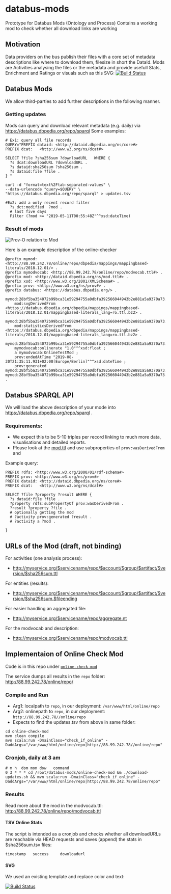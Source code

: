 # databus-mods
Prototype for Databus Mods (Ontology and Process)
Contains a working mod to check whether all download links are working

## Motivation
Data providers on the bus publish their files with a core set of metadata descriptions like where to download them, filesize in short the DataId.
Mods are Activities analysing the files or the metadata and provide usefull Stats, Enrichment and Ratings or visuals such as this SVG:  [![Build Status](http://88.99.242.78/online/repo/dbpedia/mappings/geo-coordinates-mappingbased/2018.12.01/978e5a0884ccbefbedb2c699d385247fd52d5968e013cd7f0dbec98124eb64b3.svg)](http://88.99.242.78/online/repo/dbpedia/mappings/geo-coordinates-mappingbased/2018.12.01/978e5a0884ccbefbedb2c699d385247fd52d5968e013cd7f0dbec98124eb64b3.ttl)

 
## Databus Mods
We allow third-parties to add further descriptions in the following manner.

### Getting updates
Mods can query and download relevant metadata (e.g. daily) via https://databus.dbpedia.org/repo/sparql 
Some examples:

```
# Ex1: query all file records
QUERY="PREFIX dataid: <http://dataid.dbpedia.org/ns/core#>
PREFIX dcat:   <http://www.w3.org/ns/dcat#>

SELECT ?file ?sha256sum ?downloadURL   WHERE {
  ?s dcat:downloadURL ?downloadURL . 
  ?s dataid:sha256sum ?sha256sum .
  ?s dataid:file ?file .
} "

curl -d "format=text%2Ftab-separated-values" \
--data-urlencode "query=$QUERY" \
"https://databus.dbpedia.org/repo/sparql" > updates.tsv
```
```
#Ex2: add a only recent record filter
  ?s dct:modified  ?mod .  
  # last five days
  Filter (?mod >= "2019-05-11T00:55:48Z"^^xsd:dateTime) 
```

### Result of mods
![Prov-O relation to Mod](https://github.com/dbpedia/databus-mods/raw/master/provo_databus-modrelation.png)


Here is an example description of the online-checker

```
@prefix mymod: <http://88.99.242.78/online/repo/dbpedia/mappings/mappingbased-literals/2018.12.01/> .
@prefix mymodvocab: <http://88.99.242.78/online/repo/modvocab.ttl#> .
@prefix mod: <http://dataid.dbpedia.org/ns/mod.ttl#> .
@prefix xsd: <http://www.w3.org/2001/XMLSchema#> .
@prefix prov: <http://www.w3.org/ns/prov#> .
@prefix databus: <https://databus.dbpedia.org/> .

mymod:28bf5ba354072b99bca31e59294755a0dbfa392566044943b2e881a5a9370a73.svg
    mod:svgDerivedFrom <https://databus.dbpedia.org/dbpedia/mappings/mappingbased-literals/2018.12.01/mappingbased-literals_lang=ro.ttl.bz2> .

mymod:28bf5ba354072b99bca31e59294755a0dbfa392566044943b2e881a5a9370a73.tsv
    mod:statisticsDerivedFrom <https://databus.dbpedia.org/dbpedia/mappings/mappingbased-literals/2018.12.01/mappingbased-literals_lang=ro.ttl.bz2> .

mymod:28bf5ba354072b99bca31e59294755a0dbfa392566044943b2e881a5a9370a73.ttl#this
    mymodvocab:onlinerate "1.0"^^xsd:float ;
    a mymodvocab:OnlineTestMod ;
    prov:endedAtTime "2019-08-20T21:35:11.931+02:00[Europe/Berlin]"^^xsd:dateTime ;
    prov:generated mymod:28bf5ba354072b99bca31e59294755a0dbfa392566044943b2e881a5a9370a73.svg, mymod:28bf5ba354072b99bca31e59294755a0dbfa392566044943b2e881a5a9370a73.tsv .
```

## Databus SPARQL API
We will load the above description of your mode into https://databus.dbpedia.org/repo/sparql .

### Requirements:
* We expect this to be 5-10 triples per record linking to much more data, visualisations and detailed reports.
* Please look at the [mod.ttl](mod.ttl) and use subproperties of `prov:wasDerivedFrom` and 

Example query:

```
PREFIX rdfs: <http://www.w3.org/2000/01/rdf-schema#>
PREFIX prov: <http://www.w3.org/ns/prov#>
PREFIX dataid: <http://dataid.dbpedia.org/ns/core#>
PREFIX dcat:   <http://www.w3.org/ns/dcat#>

SELECT ?file ?property ?result WHERE {
  ?s dataid:file ?file . 
  ?property rdfs:subPropertyOf prov:wasDerivedFrom . 
  ?result ?property ?file .
  # optionally getting the mod
  # ?activity prov:generated ?result .
  # ?activity a ?mod .
    
} 

```


## URLs of the Mod (draft, not binding)
For activities (one analysis process): 

* http://myservice.org/$servicename/repo/$account/$group/$artifact/$version/$sha256sum.ttl

For entities (results):

* http://myservice.org/$servicename/repo/$account/$group/$artifact/$version/$sha256sum.$fileending

For easier handling an aggregated file:

* http://myservice.org/$servicename/repo/aggregate.nt

For the modvocab and description:

* http://myservice.org/$servicename/repo/modvocab.ttl



## Implementaion of Online Check Mod 

Code is in this repo under [`online-check-mod`](https://github.com/dbpedia/databus-mods/tree/master/online-check-mod)

The service dumps all results in the `repo` folder: http://88.99.242.78/online/repo/


### Compile and Run


* Arg1: localpath to `repo`, in our deployment: `/var/www/html/online/repo`
* Arg2: onlinepath to `repo`, in our deployment: `http://88.99.242.78//online/repo` 
* Expects to find the updates.tsv from above in same folder:

```
cd online-check-mod
mvn clean compile 
mvn scala:run -DmainClass="check_if_online" -DaddArgs="/var/www/html/online/repo|http://88.99.242.78//online/repo"
```
### Cronjob, daily at 3 am

```
# m h  dom mon dow   command
0 3 * * * cd /root/databus-mods/online-check-mod && ./download-updates.sh && mvn scala:run -DmainClass="check_if_online" -DaddArgs="/var/www/html/online/repo|http://88.99.242.78/online/repo"
```

### Results

Read more about the mod in the modvocab.ttl: http://88.99.242.78/online/repo/modvocab.ttl

#### TSV Online Stats
The script is intended as a cronjob and checks whether all downloadURLs are reachable via HEAD requests and saves (append) the stats in $sha256sum.tsv files:
```
timestamp	success		downloadurl
```

#### SVG
We used an existing template and replace color and text:

 [![Build Status](http://88.99.242.78/online/repo/dbpedia/mappings/geo-coordinates-mappingbased/2018.12.01/978e5a0884ccbefbedb2c699d385247fd52d5968e013cd7f0dbec98124eb64b3.svg)](http://88.99.242.78/online/repo/dbpedia/mappings/geo-coordinates-mappingbased/2018.12.01/978e5a0884ccbefbedb2c699d385247fd52d5968e013cd7f0dbec98124eb64b3.jsonld)

